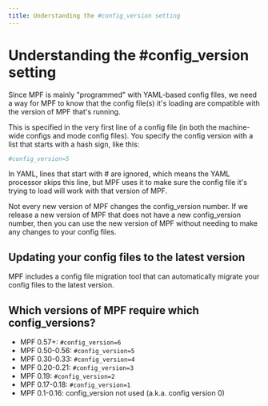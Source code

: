 ```yaml
---
title: Understanding the #config_version setting
---
```


# Understanding the #config_version setting

Since MPF is mainly "programmed" with YAML-based config files, we need
a way for MPF to know that the config file(s) it's loading are
compatible with the version of MPF that's running.

This is specified in the very first line of a config file (in both the
machine-wide configs and mode config files). You specify the config
version with a list that starts with a hash sign, like this:

``` yaml
#config_version=5
```

In YAML, lines that start with \# are ignored, which means the YAML
processor skips this line, but MPF uses it to make sure the config file
it's trying to load will work with that version of MPF.

Not every new version of MPF changes the config_version number. If we
release a new version of MPF that does not have a new config_version
number, then you can use the new version of MPF without needing to make
any changes to your config files.

## Updating your config files to the latest version

MPF includes a config file migration tool that can automatically migrate
your config files to the latest version.

## Which versions of MPF require which config_versions?

* MPF 0.57+: `#config_version=6`
* MPF 0.50-0.56: `#config_version=5`
* MPF 0.30-0.33: `#config_version=4`
* MPF 0.20-0.21: `#config_version=3`
* MPF 0.19: `#config_version=2`
* MPF 0.17-0.18: `#config_version=1`
* MPF 0.1-0.16: config_version not used (a.k.a. config version 0)
